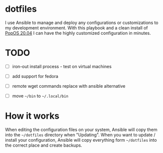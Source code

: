 # dotfiles

I use Ansible to manage and deploy any configurations or customizations to my development environment.
With this playbook and a clean install of [PopOS 20.04](https://pop.system76.com/) I can have the highly customized configuration in minutes.

# TODO
- [ ] iron-out install process - test on virtual machines
- [ ] add support for fedora
- [ ] remote wget commands replace with ansible alternative
- [ ] move `~/bin` to `~/.local/bin`


# How it works
When editing the configuration files on your system, Ansible will copy them into the `~/dotfiles` directory when "Updating".
When you want to update / install your configuration, Ansible will copy everything form `~/dotfiles` into the correct place and create backups.

